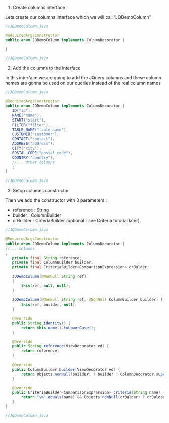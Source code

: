 1. Create columns interface

Lets create our columns interface which we will call "JQDemoColumn"
 ```java
//JQDemoColumn.java

@RequiredArgsConstructor
public enum JQDemoColumn implements ColumnDecorator {

}

//JQDemoColumn.java
 ```

2. Add the columns to the interface

In this interface we are going to add the JQuery columns and these column names are gonna be used on our queries instead of the real column names

 ```java
//JQDemoColumn.java

@RequiredArgsConstructor
public enum JQDemoColumn implements ColumnDecorator {
	ID("id"),
	NAME("name"),
	START("start"),
	FILTER("filter"),
	TABLE_NAME("table_name"),
	CUSTOMER("customer"),
	CONTACT("contact"),
	ADDRESS("address"),
	CITY("city"),
	POSTAL_CODE("postal_code"),
	COUNTRY("country"),
	//... Other columns
	;
}

//JQDemoColumn.java
 ```
3. Setup columns constructor

Then we add the constructor with 3 parameters : 
- reference : String
- builder : ColumnBuilder
- crBuilder : CriteriaBuilder<ComparisonExpression> (optional : see Criteria tutorial later)

 ```java
//JQDemoColumn.java

@RequiredArgsConstructor
public enum JQDemoColumn implements ColumnDecorator {
//... columns
;
    private final String reference;
	private final ColumnBuilder builder;
	private final CriteriaBuilder<ComparisonExpression> crBulder;
	
	JQDemoColumn(@NonNull String ref)
	{
		this(ref, null, null);
	}
	
	JQDemoColumn(@NonNull String ref, @NonNull ColumnBuilder builder) {
        this(ref, builder, null);
    }

	@Override
	public String identity() {
		return this.name().toLowerCase();
	}

	@Override
	public String reference(ViewDecorator vd) {
		return reference;
	}

	@Override
	public ColumnBuilder builder(ViewDecorator vd) {
		return Objects.nonNull(builder) ? builder : ColumnDecorator.super.builder(vd);
	}

	@Override
	public CriteriaBuilder<ComparisonExpression> criteria(String name) {
		return "ym".equals(name) && Objects.nonNull(crBulder) ? crBulder : null;
	}
}

//JQDemoColumn.java
 ```
